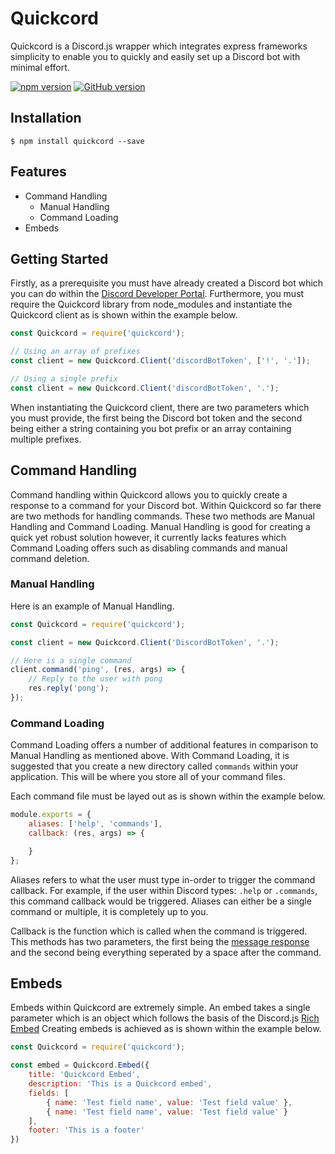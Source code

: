 # Quickcord
Quickcord is a Discord.js wrapper which integrates express frameworks simplicity to enable you to quickly and easily set up a Discord bot with minimal effort.

[![npm version](https://badge.fury.io/js/quickcord.svg)](https://badge.fury.io/js/quickcord)
[![GitHub version](https://badge.fury.io/gh/lntel%2Fquickcord.svg)](https://badge.fury.io/gh/lntel%2Fquickcord)

## Installation
`$ npm install quickcord --save`

## Features
* Command Handling
    * Manual Handling
    * Command Loading
* Embeds

## Getting Started
Firstly, as a prerequisite you must have already created a Discord bot which you can do within the [Discord Developer Portal](https://discordapp.com/developers/applications/). Furthermore, you must require the Quickcord library from node_modules and instantiate the Quickcord client as is shown within the example below.

```js
const Quickcord = require('quickcord');

// Using an array of prefixes
const client = new Quickcord.Client('discordBotToken', ['!', '.']);

// Using a single prefix
const client = new Quickcord.Client('discordBotToken', '.');
```

When instantiating the Quickcord client, there are two parameters which you must provide, the first being the Discord bot token and the second being either a string containing you bot prefix or an array containing multiple prefixes.

## Command Handling
Command handling within Quickcord allows you to quickly create a response to a command for your Discord bot. Within Quickcord so far there are two methods for handling commands. These two methods are Manual Handling and Command Loading. Manual Handling is good for creating a quick yet robust solution however, it currently lacks features which Command Loading offers such as disabling commands and manual command deletion.

### Manual Handling
Here is an example of Manual Handling.
```js
const Quickcord = require('quickcord');

const client = new Quickcord.Client('DiscordBotToken', '.');

// Here is a single command
client.command('ping', (res, args) => {
    // Reply to the user with pong
    res.reply('pong');
});
```

### Command Loading
Command Loading offers a number of additional features in comparison to Manual Handling as mentioned above. With Command Loading, it is suggested that you create a new directory called `commands` within your application. This will be where you store all of your command files.

Each command file must be layed out as is shown within the example below.
```js
module.exports = {
    aliases: ['help', 'commands'],
    callback: (res, args) => {

    }
};
```

Aliases refers to what the user must type in-order to trigger the command callback. For example, if the user within Discord types: `.help` or `.commands`, this command callback would be triggered. Aliases can either be a single command or multiple, it is completely up to you.

Callback is the function which is called when the command is triggered. This methods has two parameters, the first being the [message response](https://discord.js.org/#/docs/main/stable/class/Message) and the second being everything seperated by a space after the command.

## Embeds
Embeds within Quickcord are extremely simple. An embed takes a single parameter which is an object which follows the basis of the Discord.js [Rich Embed](https://discord.js.org/#/docs/main/stable/class/RichEmbed) Creating embeds is achieved as is shown within the example below.

```js
const Quickcord = require('quickcord');

const embed = Quickcord.Embed({
    title: 'Quickcord Embed',
    description: 'This is a Quickcord embed',
    fields: [
        { name: 'Test field name', value: 'Test field value' },
        { name: 'Test field name', value: 'Test field value' }
    ],
    footer: 'This is a footer'
})
```